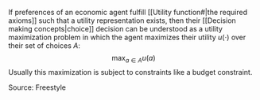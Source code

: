 If preferences of an economic agent fulfill [[Utility function#|the required axioms]] such that a utility representation exists, then their [[Decision making concepts|choice]] decision can be understood as a utility maximization problem in which the agent maximizes their utility $u(\cdot)$ over their set of choices $A$:
$$\max_{a \in A} u(a)$$
Usually this maximization is subject to constraints like a budget constraint.

Source: Freestyle